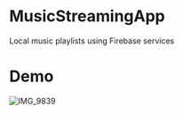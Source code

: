 # MusicStreamingApp
Local music playlists using Firebase services

# Demo
![IMG_9839](https://user-images.githubusercontent.com/69727822/195076480-4f8b2d28-08e0-4635-9203-6fd874a9d8ce.gif)
